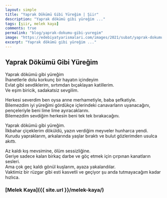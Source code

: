 ```yaml
---
layout: simple
title: "Yaprak Dökümü Gibi Yüreğim | Şiir"
description: "Yaprak dökümü gibi yüreğim ..."
tags: [şiir, melek kaya]
comments: true
permalink: "blog/yaprak-dokumu-gibi-yuregim"
image: "https://edebiyatyarismalari.com/images/2021/subat/yaprak-dokumu-gibi-yuregim.jpg"
excerpt: "Yaprak dökümü gibi yüreğim ..."
---
```


## Yaprak Dökümü Gibi Yüreğim
Yaprak dökümü gibi yüreğim  
İhanetlerle dolu korkunç bir hayatın içindeyim  
Evlat gibi sevdiklerim, sırtımdan bıçaklayan katillerim.  
Ve eşim biricik, sadakatsiz sevgilim.  
  
Herkesi severdim ben oysa anne merhametiyle, baba şefkatiyle.  
Bilemezdim iyi yüreğimi gördükçe içlerindeki canavarların uyanacağını, pençeleriyle beni lime lime ayıracaklarını.  
Bilemezdim sevdiğim herkesin beni tek tek bırakacağını.  
  
Yaprak dökümü gibi yüreğim.  
İlkbahar çiçeklerim döküldü, yazın verdiğim meyveler hunharca yendi.  
Kurudu yapraklarım, arkalarında yaşlar bıraktı ve bulut gözlerimden usulca akıttı.  
  
Az kaldı kış mevsimine, ölüm sessizliğine.  
Geriye sadece kalan birkaç darbe ve göç etmek için çırpınan kanatların sesleri.  
Ama çok geç kaldı gönül kuşlarım, ayaza yakalandılar.  
Vaktimiz bir rüzgar gibi esti kasvetli ve geçiyor şu anda tutmayacağım kadar hızlıca.  

### [Melek Kaya]({{ site.url }}/melek-kaya/)